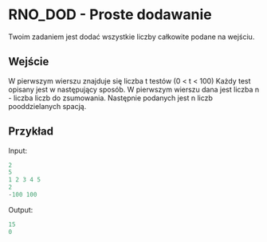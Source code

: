 # RNO_DOD - Proste dodawanie

Twoim zadaniem jest dodać wszystkie liczby całkowite podane na wejściu.
## Wejście

W pierwszym wierszu znajduje się liczba t testów (0 < t < 100) Każdy test opisany jest w następujący sposób. W pierwszym wierszu dana jest liczba n - liczba liczb do zsumowania. Następnie podanych jest n liczb pooddzielanych spacją.
## Przykład

Input:
```c++
2
5
1 2 3 4 5
2
-100 100
```
Output:
```c++
15
0
```

